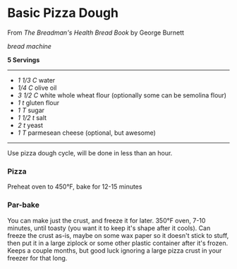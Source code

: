 # Basic Pizza Dough

From _The Breadman's Health Bread Book_ by George Burnett

*bread machine*

**5 Servings**

---

- *1 1/3 C* water
- *1/4 C* olive oil
- *3 1/2 C* white whole wheat flour (optionally some can be semolina flour)
- *1 t* gluten flour
- *1 T* sugar
- *1 1/2 t* salt
- *2 t* yeast
- *1 T* parmesean cheese (optional, but awesome)

---

Use pizza dough cycle, will be done in less than an hour.

### Pizza 

Preheat oven to 450°F, bake for 12-15 minutes

### Par-bake 

You can make just the crust, and freeze it for later. 350°F oven, 7-10 minutes,
until toasty (you want it to keep it's shape after it cools). Can freeze the
crust as-is, maybe on some wax paper so it doesn't stick to stuff, then put it
in a large ziplock or some other plastic container after it's frozen. Keeps a
couple months, but good luck ignoring a large pizza crust in your freezer for
that long.
